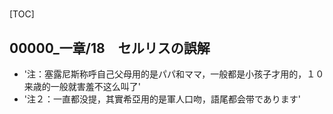 # 

[TOC]

## 00000_一章/18　セルリスの誤解

- '注：塞露尼斯称呼自己父母用的是パパ和ママ，一般都是小孩子才用的，１０来歳的一般就害羞不这么叫了'
- '注２：一直都没提，其實希亞用的是軍人口吻，語尾都会带であります'

